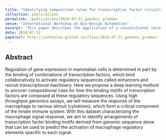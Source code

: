 ```yaml
---
title: "Identifying composition rules for transcription factor circuits that control macrophage signal response with deep learning"
collection: publications
permalink: /publications/2018-07-31_genomic_grammar
venue: "International Workshop on Bio-Design Automation"
excerpt: 'This paper describes the application of a convolutional nerual network with an attention mechanism that can identify regulatory circuits in the genome with state-of-the-art performance. The attention mechanism of the neural network can also reveal the architecture of regulatory circuits within the genome'
date: 2018-07-31
paperurl: http://jenhantao.github.io/files/2018-07-31_genomic_grammar
---
```


## Abstract
Regulation of gene expression in mammalian cells is determined in part by the binding of combinations of transcription factors, which bind collaboratively to activate regulatory sequences called enhancers and recruit transcriptional machinery. Here we propose a deep learning method to uncover compositional rules for how the binding motifs of transcription factors are composed at these regulatory sequences. Using high throughput genomics assays, we will measure the response of the macrophage to various stimuli (cytokines), which form a critical component of the innate immune system. With this dataset characterizing the macrophage signal response, we aim to identify arrangements of transcription factor binding motifs derived from genomic sequence alone that can be used to predict the activation of macrophage regulatory elements specific to each signal. 
